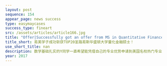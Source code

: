 ```yaml
---
layout: post
sequence: 154
appear_page: news success
type: easymaycases
success_type: fineart
src: /assets/articles/article166.jpg
title: "Offer|Successfully got an offer from MS in Quantitative Finance program at the Washington University in St. Louis"
title_short: 易美学子成功斩获TOP20圣路易斯华盛顿大学量化金融硕士！
use_short_title: nan
description: 数学基础扎实的Y同学一直希望能凭借自己的专业优势申请到美国名校热门专业的录取。然而专注于专业知识学习的他，课外活动及实习经历却寥寥可数。一向头疼英语的他对于标准化考试也畏惧不已。为此，他货比三家，找到了易美团队，希望最优质的定制化辅导服务能将他送入心目中理想的大学。
year: 2017
---
```


